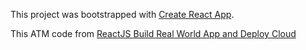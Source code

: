This project was bootstrapped with [Create React App](https://github.com/facebook/create-react-app).

This ATM code from [ReactJS Build Real World App and Deploy Cloud](https://www.udemy.com/course/reactjs-for-beginners-build-real-world-react-apps-deploy-on-cloud/) 